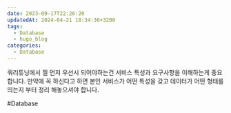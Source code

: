 ```yaml
---
date: 2023-09-17T22:26:20
updatedAt: 2024-04-21 18:34:36+3200
tags:
  - Database
  - hugo_blog
categories:
  - Database
---
```

쿼리튜닝에서 젤 먼저 우선시 되어야하는건 서비스 특성과 요구사항을 이해하는게 중요합니다. 만약에 꼭 하신다고 하면 본인 서비스가 어떤 특성을 갖고 데이터가 어떤 형태를 띄는지 부터 정리 해놓으셔야 합니다.

#Database 